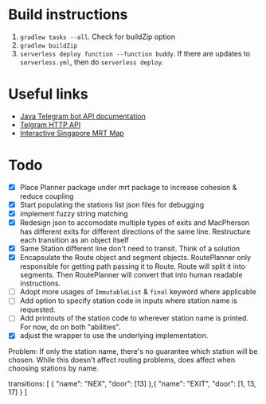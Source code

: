 # Build instructions
1. `gradlew tasks --all`. Check for buildZip option
2. `gradlew buildZip`
3. `serverless deploy function --function buddy`. If there are updates to `serverless.yml`, then do `serverless deploy`.

# Useful links
- [Java Telegram bot API documentation](https://github.com/rubenlagus/TelegramBots/wiki)
- [Telgram HTTP API](https://core.telegram.org/bots/ap)
- [Interactive Singapore MRT Map](https://mrtmapsingapore.com/)

# Todo
- [x] Place Planner package under mrt package to increase cohesion & reduce coupling
- [x] Start populating the stations list json files for debugging
- [x] implement fuzzy string matching
- [x] Redesign json to accomodate multiple types of exits and MacPherson has different exits for different directions of the same line. Restructure each transition as an object itself
- [x] Same Station different line don't need to transit. Think of a solution
- [x] Encapsulate the Route object and segment objects. RoutePlanner only responsible for getting path passing it to Route. Route will split it into segments. Then RoutePlanner will convert that into human readable instructions.
- [ ] Adopt more usages of `ImmutableList` & `final` keyword where applicable
- [ ] Add option to specify station code in inputs where station name is requested.
- [ ] Add printouts of the station code to wherever station name is printed. For now, do on both "abilities".
- [x] adjust the wrapper to use the underlying implementation.

Problem:
If only the station name, there's no guarantee which station will be chosen. 
While this doesn't affect routing problems,
does affect when choosing stations by name.


transitions: [
	{
		"name": "NEX",
		"door": [13]
	},{
		"name": "EXIT",
		"door": [1, 13, 17]
	}
]
